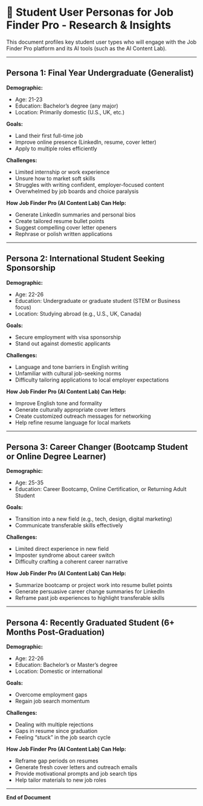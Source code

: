 # 🎯 Student User Personas for Job Finder Pro - Research & Insights

This document profiles key student user types who will engage with the Job Finder Pro platform and its AI tools (such as the AI Content Lab).

---

## Persona 1: Final Year Undergraduate (Generalist)

**Demographic:**  
- Age: 21-23  
- Education: Bachelor’s degree (any major)  
- Location: Primarily domestic (U.S., UK, etc.)

**Goals:**  
- Land their first full-time job  
- Improve online presence (LinkedIn, resume, cover letter)  
- Apply to multiple roles efficiently  

**Challenges:**  
- Limited internship or work experience  
- Unsure how to market soft skills  
- Struggles with writing confident, employer-focused content  
- Overwhelmed by job boards and choice paralysis  

**How Job Finder Pro (AI Content Lab) Can Help:**  
- Generate LinkedIn summaries and personal bios  
- Create tailored resume bullet points  
- Suggest compelling cover letter openers  
- Rephrase or polish written applications  

---

## Persona 2: International Student Seeking Sponsorship

**Demographic:**  
- Age: 22-26  
- Education: Undergraduate or graduate student (STEM or Business focus)  
- Location: Studying abroad (e.g., U.S., UK, Canada)  

**Goals:**  
- Secure employment with visa sponsorship  
- Stand out against domestic applicants  

**Challenges:**  
- Language and tone barriers in English writing  
- Unfamiliar with cultural job-seeking norms  
- Difficulty tailoring applications to local employer expectations  

**How Job Finder Pro (AI Content Lab) Can Help:**  
- Improve English tone and formality  
- Generate culturally appropriate cover letters  
- Create customized outreach messages for networking  
- Help refine resume language for local markets  

---

## Persona 3: Career Changer (Bootcamp Student or Online Degree Learner)

**Demographic:**  
- Age: 25-35  
- Education: Career Bootcamp, Online Certification, or Returning Adult Student  

**Goals:**  
- Transition into a new field (e.g., tech, design, digital marketing)  
- Communicate transferable skills effectively  

**Challenges:**  
- Limited direct experience in new field  
- Imposter syndrome about career switch  
- Difficulty crafting a coherent career narrative  

**How Job Finder Pro (AI Content Lab) Can Help:**  
- Summarize bootcamp or project work into resume bullet points  
- Generate persuasive career change summaries for LinkedIn  
- Reframe past job experiences to highlight transferable skills  

---

## Persona 4: Recently Graduated Student (6+ Months Post-Graduation)

**Demographic:**  
- Age: 22-26  
- Education: Bachelor’s or Master’s degree  
- Location: Domestic or international  

**Goals:**  
- Overcome employment gaps  
- Regain job search momentum  

**Challenges:**  
- Dealing with multiple rejections  
- Gaps in resume since graduation  
- Feeling “stuck” in the job search cycle  

**How Job Finder Pro (AI Content Lab) Can Help:**  
- Reframe gap periods on resumes  
- Generate fresh cover letters and outreach emails  
- Provide motivational prompts and job search tips  
- Help tailor materials to new job roles  

---

**End of Document**
